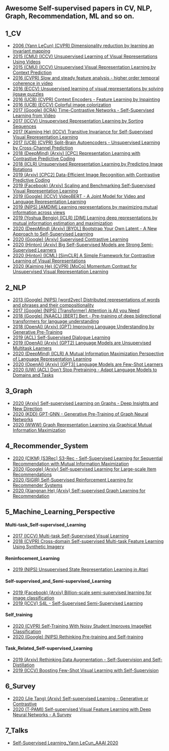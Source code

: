 ## Awesome Self-supervised papers in CV, NLP, Graph, Recommendation, ML and so on.

## 1_CV
* [2006 (Yann LeCun) (CVPR) Dimensionality reduction by learning an invariant mapping](https://github.com/guyulongcs/Deep-Learning-for-Search-Recommendation-Advertisements/blob/master/1_CV/2006%20%28Yann%20LeCun%29%20%28CVPR%29%20Dimensionality%20reduction%20by%20learning%20an%20invariant%20mapping.pdf) <br />
* [2015 (CMU) (ICCV) Unsupervised Learning of Visual Representations Using Videos](https://github.com/guyulongcs/Deep-Learning-for-Search-Recommendation-Advertisements/blob/master/1_CV/2015%20%28CMU%29%20%28ICCV%29%20Unsupervised%20Learning%20of%20Visual%20Representations%20Using%20Videos.pdf) <br />
* [2015 (CMU) (ICCV) Unsupervised Visual Representation Learning by Context Prediction](https://github.com/guyulongcs/Deep-Learning-for-Search-Recommendation-Advertisements/blob/master/1_CV/2015%20%28CMU%29%20%28ICCV%29%20Unsupervised%20Visual%20Representation%20Learning%20by%20Context%20Prediction.pdf) <br />
* [2016 (CVPR) Slow and steady feature analysis - higher order temporal coherence in video](https://github.com/guyulongcs/Deep-Learning-for-Search-Recommendation-Advertisements/blob/master/1_CV/2016%20%28CVPR%29%20Slow%20and%20steady%20feature%20analysis%20-%20higher%20order%20temporal%20coherence%20in%20video.pdf) <br />
* [2016 (ECCV) Unsupervised learning of visual representations by solving jigsaw puzzles](https://github.com/guyulongcs/Deep-Learning-for-Search-Recommendation-Advertisements/blob/master/1_CV/2016%20%28ECCV%29%20Unsupervised%20learning%20of%20visual%20representations%20by%20solving%20jigsaw%20puzzles.pdf) <br />
* [2016 (UCB) (CVPR) Context Encoders - Feature Learning by Inpainting](https://github.com/guyulongcs/Deep-Learning-for-Search-Recommendation-Advertisements/blob/master/1_CV/2016%20%28UCB%29%20%28CVPR%29%20Context%20Encoders%20-%20Feature%20Learning%20by%20Inpainting.pdf) <br />
* [2016 (UCB) (ECCV) Colorful image colorization](https://github.com/guyulongcs/Deep-Learning-for-Search-Recommendation-Advertisements/blob/master/1_CV/2016%20%28UCB%29%20%28ECCV%29%20Colorful%20image%20colorization.pdf) <br />
* [2017 (Google) (ICRA) Time-Contrastive Networks - Self-Supervised Learning from Video](https://github.com/guyulongcs/Deep-Learning-for-Search-Recommendation-Advertisements/blob/master/1_CV/2017%20%28Google%29%20%28ICRA%29%20Time-Contrastive%20Networks%20-%20Self-Supervised%20Learning%20from%20Video.pdf) <br />
* [2017 (ICCV) Unsupervised Representation Learning by Sorting Sequences](https://github.com/guyulongcs/Deep-Learning-for-Search-Recommendation-Advertisements/blob/master/1_CV/2017%20%28ICCV%29%20Unsupervised%20Representation%20Learning%20by%20Sorting%20Sequences.pdf) <br />
* [2017 (Kaiming He) (ICCV) Transitive Invariance for Self-Supervised Visual Representation Learning](https://github.com/guyulongcs/Deep-Learning-for-Search-Recommendation-Advertisements/blob/master/1_CV/2017%20%28Kaiming%20He%29%20%28ICCV%29%20Transitive%20Invariance%20for%20Self-Supervised%20Visual%20Representation%20Learning.pdf) <br />
* [2017 (UCB) (CVPR) Split-Brain Autoencoders - Unsupervised Learning by Cross-Channel Prediction](https://github.com/guyulongcs/Deep-Learning-for-Search-Recommendation-Advertisements/blob/master/1_CV/2017%20%28UCB%29%20%28CVPR%29%20Split-Brain%20Autoencoders%20-%20Unsupervised%20Learning%20by%20Cross-Channel%20Prediction.pdf) <br />
* [2018 (DeepMind) (Arxiv) [CPC] Representation Learning with Contrastive Predictive Coding](https://github.com/guyulongcs/Deep-Learning-for-Search-Recommendation-Advertisements/blob/master/1_CV/2018%20%28DeepMind%29%20%28Arxiv%29%20%5BCPC%5D%20Representation%20Learning%20with%20Contrastive%20Predictive%20Coding.pdf) <br />
* [2018 (ICLR) Unsupervised Representation Learning by Predicting Image Rotations](https://github.com/guyulongcs/Deep-Learning-for-Search-Recommendation-Advertisements/blob/master/1_CV/2018%20%28ICLR%29%20Unsupervised%20Representation%20Learning%20by%20Predicting%20Image%20Rotations.pdf) <br />
* [2019 (Arxiv) [CPC2] Data-Efficient Image Recognition with Contrastive Predictive Coding](https://github.com/guyulongcs/Deep-Learning-for-Search-Recommendation-Advertisements/blob/master/1_CV/2019%20%28Arxiv%29%20%5BCPC2%5D%20Data-Efficient%20Image%20Recognition%20with%20Contrastive%20Predictive%20Coding.pdf) <br />
* [2019 (Facebook) (Arxiv) Scaling and Benchmarking Self-Supervised Visual Representation Learning](https://github.com/guyulongcs/Deep-Learning-for-Search-Recommendation-Advertisements/blob/master/1_CV/2019%20%28Facebook%29%20%28Arxiv%29%20Scaling%20and%20Benchmarking%20Self-Supervised%20Visual%20Representation%20Learning.pdf) <br />
* [2019 (Google) (ICCV) VideoBERT - A Joint Model for Video and Language Representation Learning](https://github.com/guyulongcs/Deep-Learning-for-Search-Recommendation-Advertisements/blob/master/1_CV/2019%20%28Google%29%20%28ICCV%29%20VideoBERT%20-%20A%20Joint%20Model%20for%20Video%20and%20Language%20Representation%20Learning.pdf) <br />
* [2019 (NIPS) [AMDIM] Learning representations by maximizing mutual information across views](https://github.com/guyulongcs/Deep-Learning-for-Search-Recommendation-Advertisements/blob/master/1_CV/2019%20%28NIPS%29%20%5BAMDIM%5D%20Learning%20representations%20by%20maximizing%20mutual%20information%20across%20views.pdf) <br />
* [2019 (Yoshua Bengio) (ICLR) [DIM] Learning deep representations by mutual information estimation and maximization](https://github.com/guyulongcs/Deep-Learning-for-Search-Recommendation-Advertisements/blob/master/1_CV/2019%20%28Yoshua%20Bengio%29%20%28ICLR%29%20%5BDIM%5D%20Learning%20deep%20representations%20by%20mutual%20information%20estimation%20and%20maximization.pdf) <br />
* [2020 (DeepMind) (Arxiv) [BYOL] Bootstrap Your Own Latent - A New Approach to Self-Supervised Learning](https://github.com/guyulongcs/Deep-Learning-for-Search-Recommendation-Advertisements/blob/master/1_CV/2020%20%28DeepMind%29%20%28Arxiv%29%20%5BBYOL%5D%20Bootstrap%20Your%20Own%20Latent%20-%20A%20New%20Approach%20to%20Self-Supervised%20Learning.pdf) <br />
* [2020 (Google) (Arxiv) Supervised Contrastive Learning](https://github.com/guyulongcs/Deep-Learning-for-Search-Recommendation-Advertisements/blob/master/1_CV/2020%20%28Google%29%20%28Arxiv%29%20Supervised%20Contrastive%20Learning.pdf) <br />
* [2020 (Hinton) (Arxiv) Big Self-Supervised Models are Strong Semi-Supervised Learners](https://github.com/guyulongcs/Deep-Learning-for-Search-Recommendation-Advertisements/blob/master/1_CV/2020%20%28Hinton%29%20%28Arxiv%29%20Big%20Self-Supervised%20Models%20are%20Strong%20Semi-Supervised%20Learners.pdf) <br />
* [2020 (Hinton) (ICML) [SimCLR] A Simple Framework for Contrastive Learning of Visual Representations](https://github.com/guyulongcs/Deep-Learning-for-Search-Recommendation-Advertisements/blob/master/1_CV/2020%20%28Hinton%29%20%28ICML%29%20%5BSimCLR%5D%20A%20Simple%20Framework%20for%20Contrastive%20Learning%20of%20Visual%20Representations.pdf) <br />
* [2020 (Kaiming He) (CVPR) [MoCo] Momentum Contrast for Unsupervised Visual Representation Learning](https://github.com/guyulongcs/Deep-Learning-for-Search-Recommendation-Advertisements/blob/master/1_CV/2020%20%28Kaiming%20He%29%20%28CVPR%29%20%5BMoCo%5D%20Momentum%20Contrast%20for%20Unsupervised%20Visual%20Representation%20Learning.pdf) <br />

## 2_NLP
* [2013 (Google) (NIPS) [word2vec] Distributed representations of words and phrases and their compositionality ](https://github.com/guyulongcs/Deep-Learning-for-Search-Recommendation-Advertisements/blob/master/2_NLP/2013%20%28Google%29%20%28NIPS%29%20%5Bword2vec%5D%20Distributed%20representations%20of%20words%20and%20phrases%20and%20their%20compositionality%20.pdf) <br />
* [2017 (Google) (NIPS) [Transformer] Attention is All you Need](https://github.com/guyulongcs/Deep-Learning-for-Search-Recommendation-Advertisements/blob/master/2_NLP/2017%20%28Google%29%20%28NIPS%29%20%5BTransformer%5D%20Attention%20is%20All%20you%20Need.pdf) <br />
* [2018 (Google) (NAACL) [BERT] Bert - Pre-training of deep bidirectional transformers for language understanding ](https://github.com/guyulongcs/Deep-Learning-for-Search-Recommendation-Advertisements/blob/master/2_NLP/2018%20%28Google%29%20%28NAACL%29%20%5BBERT%5D%20Bert%20-%20Pre-training%20of%20deep%20bidirectional%20transformers%20for%20language%20understanding%20.pdf) <br />
* [2018 (OpenAI) (Arxiv) (GPT) Improving Language Understanding by Generative Pre-Training](https://github.com/guyulongcs/Deep-Learning-for-Search-Recommendation-Advertisements/blob/master/2_NLP/2018%20%28OpenAI%29%20%28Arxiv%29%20%28GPT%29%20Improving%20Language%20Understanding%20by%20Generative%20Pre-Training.pdf) <br />
* [2019 (ACL) Self-Supervised Dialogue Learning](https://github.com/guyulongcs/Deep-Learning-for-Search-Recommendation-Advertisements/blob/master/2_NLP/2019%20%28ACL%29%20Self-Supervised%20Dialogue%20Learning.pdf) <br />
* [2019 (OpenAI) (Arxiv) (GPT2) Language Models are Unsupervised Multitask Learners](https://github.com/guyulongcs/Deep-Learning-for-Search-Recommendation-Advertisements/blob/master/2_NLP/2019%20%28OpenAI%29%20%28Arxiv%29%20%28GPT2%29%20Language%20Models%20are%20Unsupervised%20Multitask%20Learners.pdf) <br />
* [2020 (DeepMind) (ICLR) A Mutual Information Maximization Perspective of Language Representation Learning](https://github.com/guyulongcs/Deep-Learning-for-Search-Recommendation-Advertisements/blob/master/2_NLP/2020%20%28DeepMind%29%20%28ICLR%29%20A%20Mutual%20Information%20Maximization%20Perspective%20of%20Language%20Representation%20Learning.pdf) <br />
* [2020 (OpenAI) (Arxiv) [GPT3] Language Models are Few-Shot Learners](https://github.com/guyulongcs/Deep-Learning-for-Search-Recommendation-Advertisements/blob/master/2_NLP/2020%20%28OpenAI%29%20%28Arxiv%29%20%5BGPT3%5D%20Language%20Models%20are%20Few-Shot%20Learners.pdf) <br />
* [2020 (UW) (ACL) Don’t Stop Pretraining - Adapt Language Models to Domains and Tasks](https://github.com/guyulongcs/Deep-Learning-for-Search-Recommendation-Advertisements/blob/master/2_NLP/2020%20%28UW%29%20%28ACL%29%20Don%E2%80%99t%20Stop%20Pretraining%20-%20Adapt%20Language%20Models%20to%20Domains%20and%20Tasks.pdf) <br />

## 3_Graph
* [2020 (Arxiv) Self-supervised Learning on Graphs - Deep Insights and New Direction](https://github.com/guyulongcs/Deep-Learning-for-Search-Recommendation-Advertisements/blob/master/3_Graph/2020%20%28Arxiv%29%20Self-supervised%20Learning%20on%20Graphs%20-%20Deep%20Insights%20and%20New%20Direction.pdf) <br />
* [2020 (KDD) GPT-GNN - Generative Pre-Training of Graph Neural Networks](https://github.com/guyulongcs/Deep-Learning-for-Search-Recommendation-Advertisements/blob/master/3_Graph/2020%20%28KDD%29%20GPT-GNN%20-%20Generative%20Pre-Training%20of%20Graph%20Neural%20Networks.pdf) <br />
* [2020 (WWW) Graph Representation Learning via Graphical Mutual Information Maximization](https://github.com/guyulongcs/Deep-Learning-for-Search-Recommendation-Advertisements/blob/master/3_Graph/2020%20%28WWW%29%20Graph%20Representation%20Learning%20via%20Graphical%20Mutual%20Information%20Maximization.pdf) <br />

## 4_Recommender_System
* [2020 (CIKM) [S3Rec] S3-Rec - Self-Supervised Learning for Sequential Recommendation with Mutual Information Maximization](https://github.com/guyulongcs/Deep-Learning-for-Search-Recommendation-Advertisements/blob/master/4_Recommender_System/2020%20%28CIKM%29%20%5BS3Rec%5D%20S3-Rec%20-%20Self-Supervised%20Learning%20for%20Sequential%20Recommendation%20with%20Mutual%20Information%20Maximization.pdf) <br />
* [2020 (Google) (Arxiv) Self-supervised Learning for Large-scale Item Recommendations](https://github.com/guyulongcs/Deep-Learning-for-Search-Recommendation-Advertisements/blob/master/4_Recommender_System/2020%20%28Google%29%20%28Arxiv%29%20Self-supervised%20Learning%20for%20Large-scale%20Item%20Recommendations.pdf) <br />
* [2020 (SIGIR) Self-Supervised Reinforcement Learning for Recommender Systems](https://github.com/guyulongcs/Deep-Learning-for-Search-Recommendation-Advertisements/blob/master/4_Recommender_System/2020%20%28SIGIR%29%20Self-Supervised%20Reinforcement%20Learning%20for%20Recommender%20Systems.pdf) <br />
* [2020 (Xiangnan He) (Arxiv) Self-supervised Graph Learning for Recommendation](https://github.com/guyulongcs/Deep-Learning-for-Search-Recommendation-Advertisements/blob/master/4_Recommender_System/2020%20%28Xiangnan%20He%29%20%28Arxiv%29%20Self-supervised%20Graph%20Learning%20for%20Recommendation.pdf) <br />

## 5_Machine_Learning_Perspective


#### Multi-task_Self-supervised_Learning
* [2017 (ICCV) Multi-task Self-Supervised Visual Learning](https://github.com/guyulongcs/Deep-Learning-for-Search-Recommendation-Advertisements/blob/master/5_Machine_Learning_Perspective/Multi-task_Self-supervised_Learning/2017%20%28ICCV%29%20Multi-task%20Self-Supervised%20Visual%20Learning.pdf) <br />
* [2018 (CVPR) Cross-domain Self-supervised Multi-task Feature Learning Using Synthetic Imagery](https://github.com/guyulongcs/Deep-Learning-for-Search-Recommendation-Advertisements/blob/master/5_Machine_Learning_Perspective/Multi-task_Self-supervised_Learning/2018%20%28CVPR%29%20Cross-domain%20Self-supervised%20Multi-task%20Feature%20Learning%20Using%20Synthetic%20Imagery.pdf) <br />

#### Reninfocement_Learning
* [2019 (NIPS) Unsupervised State Representation Learning in Atari](https://github.com/guyulongcs/Deep-Learning-for-Search-Recommendation-Advertisements/blob/master/5_Machine_Learning_Perspective/Reninfocement_Learning/2019%20%28NIPS%29%20Unsupervised%20State%20Representation%20Learning%20in%20Atari.pdf) <br />

#### Self-supervised_and_Semi-supervised_Learning
* [2019 (Facebook) (Arxiv) Billion-scale semi-supervised learning for image classification](https://github.com/guyulongcs/Deep-Learning-for-Search-Recommendation-Advertisements/blob/master/5_Machine_Learning_Perspective/Self-supervised_and_Semi-supervised_Learning/2019%20%28Facebook%29%20%28Arxiv%29%20Billion-scale%20semi-supervised%20learning%20for%20image%20classification.pdf) <br />
* [2019 (ICCV) S​4L - Self-Supervised Semi-Supervised Learning](https://github.com/guyulongcs/Deep-Learning-for-Search-Recommendation-Advertisements/blob/master/5_Machine_Learning_Perspective/Self-supervised_and_Semi-supervised_Learning/2019%20%28ICCV%29%20S%E2%80%8B4L%20-%20Self-Supervised%20Semi-Supervised%20Learning.pdf) <br />

#### Self_training
* [2020 (CVPR) Self-Training With Noisy Student Improves ImageNet Classification](https://github.com/guyulongcs/Deep-Learning-for-Search-Recommendation-Advertisements/blob/master/5_Machine_Learning_Perspective/Self_training/2020%20%28CVPR%29%20Self-Training%20With%20Noisy%20Student%20Improves%20ImageNet%20Classification.pdf) <br />
* [2020 (Google) (NIPS) Rethinking Pre-training and Self-training](https://github.com/guyulongcs/Deep-Learning-for-Search-Recommendation-Advertisements/blob/master/5_Machine_Learning_Perspective/Self_training/2020%20%28Google%29%20%28NIPS%29%20Rethinking%20Pre-training%20and%20Self-training.pdf) <br />

#### Task_Related_Self-supervised_Learning
* [2019 (Arxiv) Rethinking Data Augmentation - Self-Supervision and Self-Distillation](https://github.com/guyulongcs/Deep-Learning-for-Search-Recommendation-Advertisements/blob/master/5_Machine_Learning_Perspective/Task_Related_Self-supervised_Learning/2019%20%28Arxiv%29%20Rethinking%20Data%20Augmentation%20-%20Self-Supervision%20and%20Self-Distillation.pdf) <br />
* [2019 (ICCV) Boosting Few-Shot Visual Learning with Self-Supervision](https://github.com/guyulongcs/Deep-Learning-for-Search-Recommendation-Advertisements/blob/master/5_Machine_Learning_Perspective/Task_Related_Self-supervised_Learning/2019%20%28ICCV%29%20Boosting%20Few-Shot%20Visual%20Learning%20with%20Self-Supervision.pdf) <br />

## 6_Survey
* [2020 (Jie Tang) (Arxiv) Self-supervised Learning - Generative or Contrastive](https://github.com/guyulongcs/Deep-Learning-for-Search-Recommendation-Advertisements/blob/master/6_Survey/2020%20%28Jie%20Tang%29%20%28Arxiv%29%20Self-supervised%20Learning%20-%20Generative%20or%20Contrastive.pdf) <br />
* [2020 (T-PAMI) Self-supervised Visual Feature Learning with Deep Neural Networks - A Survey](https://github.com/guyulongcs/Deep-Learning-for-Search-Recommendation-Advertisements/blob/master/6_Survey/2020%20%28T-PAMI%29%20Self-supervised%20Visual%20Feature%20Learning%20with%20Deep%20Neural%20Networks%20-%20A%20Survey.pdf) <br />

## 7_Talks
* [Self-Supervised Learning_Yann LeCun_AAAI 2020](https://github.com/guyulongcs/Deep-Learning-for-Search-Recommendation-Advertisements/blob/master/7_Talks/Self-Supervised%20Learning_Yann%20LeCun_AAAI%202020.pdf) <br />
